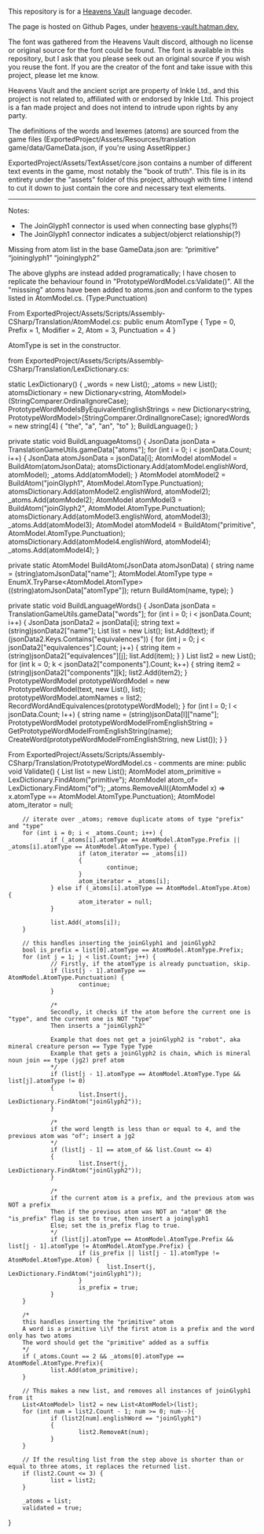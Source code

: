 This repository is for a [Heavens Vault](https://store.steampowered.com/app/774201/Heavens_Vault/) language decoder.

The page is hosted on Github Pages, under [heavens-vault.hatman.dev.](https://heavens-vault.hatman.dev/)

The font was gathered from the Heavens Vault discord, although no license or original source for the font could be found. The font is available in this repository, but I ask that you please seek out an original source if you wish you reuse the font. If you are the creator of the font and take issue with this project, please let me know.

Heavens Vault and the ancient script are property of Inkle Ltd., and this project is not related to, affiliated with or endorsed by Inkle Ltd. This project is a fan made project and does not intend to intrude upon rights by any party.

The definitions of the words and lexemes (atoms) are sourced from the game files (ExportedProject/Assets/Resources/translation game/data/GameData.json, if you're using AssetRipper.)

ExportedProject/Assets/TextAsset/core.json contains a number of different text events in the game, most notably the "book of truth". This file is in its entirety under the "assets" folder of this project, although with time I intend to cut it down to just contain the core and necessary text elements.


---

Notes:

- The JoinGlyph1 connector is used when connecting base glyphs(?)
- The JoinGlyph1 connector indicates a subject/objerct relationship(?)


Missing from atom list in the base GameData.json are:
“primitive”
“joininglyph1”
“joininglyph2”

The above glyphs are instead added programatically; I have chosen to replicate the behaviour found in "PrototypeWordModel.cs:Validate()".
All the "misssing" atoms have been added to atoms.json and conform to the types listed in AtomModel.cs. (Type:Punctuation)


From ExportedProject/Assets/Scripts/Assembly-CSharp/Translation/AtomModel.cs:
public enum AtomType {
        Type = 0,
        Prefix = 1,
        Modifier = 2,
        Atom = 3,
        Punctuation = 4
}

AtomType is set in the constructor.

from ExportedProject/Assets/Scripts/Assembly-CSharp/Translation/LexDictionary.cs:

static LexDictionary()
{
        _words = new List<PrototypeWordModel>();
        _atoms = new List<AtomModel>();
        atomsDictionary = new Dictionary<string, AtomModel>(StringComparer.OrdinalIgnoreCase);
        PrototypeWordModelsByEquivalentEnglishStrings = new Dictionary<string, PrototypeWordModel>(StringComparer.OrdinalIgnoreCase);
        ignoredWords = new string[4] { "the", "a", "an", "to" };
        BuildLanguage();
}

private static void BuildLanguageAtoms()
{
        JsonData jsonData = TranslationGameUtils.gameData["atoms"];
        for (int i = 0; i < jsonData.Count; i++)
        {
                JsonData atomJsonData = jsonData[i];
                AtomModel atomModel = BuildAtom(atomJsonData);
                atomsDictionary.Add(atomModel.englishWord, atomModel);
                _atoms.Add(atomModel);
        }
        AtomModel atomModel2 = BuildAtom("joinGlyph1", AtomModel.AtomType.Punctuation);
        atomsDictionary.Add(atomModel2.englishWord, atomModel2);
        _atoms.Add(atomModel2);
        AtomModel atomModel3 = BuildAtom("joinGlyph2", AtomModel.AtomType.Punctuation);
        atomsDictionary.Add(atomModel3.englishWord, atomModel3);
        _atoms.Add(atomModel3);
        AtomModel atomModel4 = BuildAtom("primitive", AtomModel.AtomType.Punctuation);
        atomsDictionary.Add(atomModel4.englishWord, atomModel4);
        _atoms.Add(atomModel4);
}

private static AtomModel BuildAtom(JsonData atomJsonData)
{
        string name = (string)atomJsonData["name"];
        AtomModel.AtomType type = EnumX.TryParse<AtomModel.AtomType>((string)atomJsonData["atomType"]);
        return BuildAtom(name, type);
}

private static void BuildLanguageWords()
{
        JsonData jsonData = TranslationGameUtils.gameData["words"];
        for (int i = 0; i < jsonData.Count; i++)
        {
                JsonData jsonData2 = jsonData[i];
                string text = (string)jsonData2["name"];
                List<string> list = new List<string>();
                list.Add(text);
                if (jsonData2.Keys.Contains("equivalences"))
                {
                        for (int j = 0; j < jsonData2["equivalences"].Count; j++)
                        {
                                string item = (string)jsonData2["equivalences"][j];
                                list.Add(item);
                        }
                }
                List<string> list2 = new List<string>();
                for (int k = 0; k < jsonData2["components"].Count; k++)
                {
                        string item2 = (string)jsonData2["components"][k];
                        list2.Add(item2);
                }
                PrototypeWordModel prototypeWordModel = new PrototypeWordModel(text, new List<AtomModel>(), list);
                prototypeWordModel.atomNames = list2;
                RecordWordAndEquivalences(prototypeWordModel);
        }
        for (int l = 0; l < jsonData.Count; l++)
        {
                string name = (string)jsonData[l]["name"];
                PrototypeWordModel prototypeWordModelFromEnglishString = GetPrototypeWordModelFromEnglishString(name);
                CreateWord(prototypeWordModelFromEnglishString, new List<string>());
        }
}

From ExportedProject/Assets/Scripts/Assembly-CSharp/Translation/PrototypeWordModel.cs - comments are mine:
public void Validate()
{
        List<AtomModel> list = new List<AtomModel>();
        AtomModel atom_primitive = LexDictionary.FindAtom("primitive");
        AtomModel atom_of= LexDictionary.FindAtom("of");
        _atoms.RemoveAll((AtomModel x) => x.atomType == AtomModel.AtomType.Punctuation);
        AtomModel atom_iterator = null;
        
        // iterate over _atoms; remove duplicate atoms of type "prefix" and "type"
        for (int i = 0; i < _atoms.Count; i++) {
                if (_atoms[i].atomType == AtomModel.AtomType.Prefix || _atoms[i].atomType == AtomModel.AtomType.Type) {
                        if (atom_iterator == _atoms[i])
                        {
                                continue;
                        }
                        atom_iterator = _atoms[i];
                } else if (_atoms[i].atomType == AtomModel.AtomType.Atom) {
                        atom_iterator = null;
                }

                list.Add(_atoms[i]);
        }
        
        // this handles inserting the joinGlyph1 and joinGlyph2
        bool is_prefix = list[0].atomType == AtomModel.AtomType.Prefix;
        for (int j = 1; j < list.Count; j++) {
                // Firstly, if the atomType is already punctuation, skip.
                if (list[j - 1].atomType == AtomModel.AtomType.Punctuation) {
                        continue;
                }
                
                /*
                Secondly, it checks if the atom before the current one is "type", and the current one is NOT "type"
                Then inserts a "joinGlyph2"
                
                Example that does not get a joinGlyph2 is "robot", aka mineral creature person == Type Type Type
                Example that gets a joinGlyph2 is chain, which is mineral noun join == type (jg2) pref atom
                */
                if (list[j - 1].atomType == AtomModel.AtomType.Type && list[j].atomType != 0)
                {
                        list.Insert(j, LexDictionary.FindAtom("joinGlyph2"));
                }
                
                /*
                if the word length is less than or equal to 4, and the previous atom was "of"; insert a jg2
                */
                if (list[j - 1] == atom_of && list.Count <= 4)
                {
                        list.Insert(j, LexDictionary.FindAtom("joinGlyph2"));
                }

                /*
                if the current atom is a prefix, and the previous atom was NOT a prefix
                Then if the previous atom was NOT an "atom" OR the "is_prefix" flag is set to true, then insert a joinglyph1
                Else; set the is_prefix flag to true.
                */
                if (list[j].atomType == AtomModel.AtomType.Prefix && list[j - 1].atomType != AtomModel.AtomType.Prefix) {
                        if (is_prefix || list[j - 1].atomType != AtomModel.AtomType.Atom) {
                                list.Insert(j, LexDictionary.FindAtom("joinGlyph1"));
                        }
                        is_prefix = true;
                }
        }
        
        /*
        this handles inserting the "primitive" atom
        A word is a primitive \i\f the first atom is a prefix and the word only has two atoms
        The word should get the "primitive" added as a suffix
        */
        if (_atoms.Count == 2 && _atoms[0].atomType == AtomModel.AtomType.Prefix){
                list.Add(atom_primitive);
        }

        // This makes a new list, and removes all instances of joinGlyph1 from it         
        List<AtomModel> list2 = new List<AtomModel>(list);
        for (int num = list2.Count - 1; num >= 0; num--){
                if (list2[num].englishWord == "joinGlyph1")
                {
                        list2.RemoveAt(num);
                }
        }

        // If the resulting list from the step above is shorter than or equal to three atoms, it replaces the returned list.
        if (list2.Count <= 3) {
                list = list2;
        }

        _atoms = list;
        validated = true;
}
